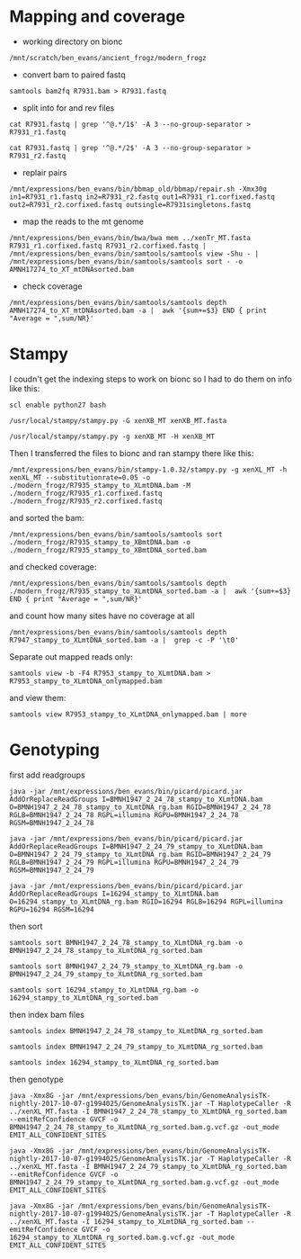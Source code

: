 # Mapping and coverage

* working directory on bionc
```
/mnt/scratch/ben_evans/ancient_frogz/modern_frogz
```

* convert bam to paired fastq
```
samtools bam2fq R7931.bam > R7931.fastq
```
* split into for and rev files
```
cat R7931.fastq | grep '^@.*/1$' -A 3 --no-group-separator > R7931_r1.fastq
```
```
cat R7931.fastq | grep '^@.*/2$' -A 3 --no-group-separator > R7931_r2.fastq
```
* replair pairs
```
/mnt/expressions/ben_evans/bin/bbmap_old/bbmap/repair.sh -Xmx30g in1=R7931_r1.fastq in2=R7931_r2.fastq out1=R7931_r1.corfixed.fastq out2=R7931_r2.corfixed.fastq outsingle=R7931singletons.fastq
```

* map the reads to the mt genome
```
/mnt/expressions/ben_evans/bin/bwa/bwa mem ../xenTr_MT.fasta R7931_r1.corfixed.fastq R7931_r2.corfixed.fastq | /mnt/expressions/ben_evans/bin/samtools/samtools view -Shu - | /mnt/expressions/ben_evans/bin/samtools/samtools sort - -o AMNH17274_to_XT_mtDNAsorted.bam
```

* check coverage
```
/mnt/expressions/ben_evans/bin/samtools/samtools depth AMNH17274_to_XT_mtDNAsorted.bam -a |  awk '{sum+=$3} END { print "Average = ",sum/NR}'
```


# Stampy

I coudn't get the indexing steps to work on bionc so I had to do them on info like this:
```
scl enable python27 bash
```
```
/usr/local/stampy/stampy.py -G xenXB_MT xenXB_MT.fasta
```
```
/usr/local/stampy/stampy.py -g xenXB_MT -H xenXB_MT
```
Then I transferred the files to bionc and ran stampy there like this:
```
/mnt/expressions/ben_evans/bin/stampy-1.0.32/stampy.py -g xenXL_MT -h xenXL_MT --substitutionrate=0.05 -o ./modern_frogz/R7935_stampy_to_XLmtDNA.bam -M ./modern_frogz/R7935_r1.corfixed.fastq ./modern_frogz/R7935_r2.corfixed.fastq
```
and sorted the bam:
```
/mnt/expressions/ben_evans/bin/samtools/samtools sort ./modern_frogz/R7935_stampy_to_XBmtDNA.bam -o ./modern_frogz/R7935_stampy_to_XBmtDNA_sorted.bam
```
and checked coverage:
```
/mnt/expressions/ben_evans/bin/samtools/samtools depth ./modern_frogz/R7935_stampy_to_XLmtDNA_sorted.bam -a |  awk '{sum+=$3} END { print "Average = ",sum/NR}'
```
and count how many sites have no coverage at all
```
/mnt/expressions/ben_evans/bin/samtools/samtools depth R7947_stampy_to_XLmtDNA_sorted.bam -a |  grep -c -P '\t0'
```
Separate out mapped reads only:
```
samtools view -b -F4 R7953_stampy_to_XLmtDNA.bam > R7953_stampy_to_XLmtDNA_onlymapped.bam
```
and view them:
```
samtools view R7953_stampy_to_XLmtDNA_onlymapped.bam | more
```

# Genotyping

first add readgroups
```
java -jar /mnt/expressions/ben_evans/bin/picard/picard.jar AddOrReplaceReadGroups I=BMNH1947_2_24_78_stampy_to_XLmtDNA.bam O=BMNH1947_2_24_78_stampy_to_XLmtDNA_rg.bam RGID=BMNH1947_2_24_78 RGLB=BMNH1947_2_24_78 RGPL=illumina RGPU=BMNH1947_2_24_78 RGSM=BMNH1947_2_24_78
```
```
java -jar /mnt/expressions/ben_evans/bin/picard/picard.jar AddOrReplaceReadGroups I=BMNH1947_2_24_79_stampy_to_XLmtDNA.bam O=BMNH1947_2_24_79_stampy_to_XLmtDNA_rg.bam RGID=BMNH1947_2_24_79 RGLB=BMNH1947_2_24_79 RGPL=illumina RGPU=BMNH1947_2_24_79 RGSM=BMNH1947_2_24_79
```
```
java -jar /mnt/expressions/ben_evans/bin/picard/picard.jar AddOrReplaceReadGroups I=16294_stampy_to_XLmtDNA.bam O=16294_stampy_to_XLmtDNA_rg.bam RGID=16294 RGLB=16294 RGPL=illumina RGPU=16294 RGSM=16294
```
then sort
```
samtools sort BMNH1947_2_24_78_stampy_to_XLmtDNA_rg.bam -o BMNH1947_2_24_78_stampy_to_XLmtDNA_rg_sorted.bam
```
```
samtools sort BMNH1947_2_24_79_stampy_to_XLmtDNA_rg.bam -o BMNH1947_2_24_79_stampy_to_XLmtDNA_rg_sorted.bam
```
```
samtools sort 16294_stampy_to_XLmtDNA_rg.bam -o 16294_stampy_to_XLmtDNA_rg_sorted.bam
```

then index bam files
```
samtools index BMNH1947_2_24_78_stampy_to_XLmtDNA_rg_sorted.bam
```
```
samtools index BMNH1947_2_24_79_stampy_to_XLmtDNA_rg_sorted.bam
```
```
samtools index 16294_stampy_to_XLmtDNA_rg_sorted.bam
```

then genotype
```
java -Xmx8G -jar /mnt/expressions/ben_evans/bin/GenomeAnalysisTK-nightly-2017-10-07-g1994025/GenomeAnalysisTK.jar -T HaplotypeCaller -R ../xenXL_MT.fasta -I BMNH1947_2_24_78_stampy_to_XLmtDNA_rg_sorted.bam --emitRefConfidence GVCF -o BMNH1947_2_24_78_stampy_to_XLmtDNA_rg_sorted.bam.g.vcf.gz -out_mode EMIT_ALL_CONFIDENT_SITES
```
```
java -Xmx8G -jar /mnt/expressions/ben_evans/bin/GenomeAnalysisTK-nightly-2017-10-07-g1994025/GenomeAnalysisTK.jar -T HaplotypeCaller -R ../xenXL_MT.fasta -I BMNH1947_2_24_79_stampy_to_XLmtDNA_rg_sorted.bam --emitRefConfidence GVCF -o BMNH1947_2_24_79_stampy_to_XLmtDNA_rg_sorted.bam.g.vcf.gz -out_mode EMIT_ALL_CONFIDENT_SITES
```
```
java -Xmx8G -jar /mnt/expressions/ben_evans/bin/GenomeAnalysisTK-nightly-2017-10-07-g1994025/GenomeAnalysisTK.jar -T HaplotypeCaller -R ../xenXL_MT.fasta -I 16294_stampy_to_XLmtDNA_rg_sorted.bam --emitRefConfidence GVCF -o 16294_stampy_to_XLmtDNA_rg_sorted.bam.g.vcf.gz -out_mode EMIT_ALL_CONFIDENT_SITES
```


